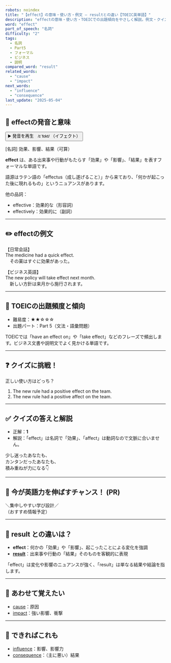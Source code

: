 ```yaml
---
robots: noindex
title: "【effect】の意味・使い方・例文 ― resultとの違い【TOEIC英単語】"
description: "effectの意味・使い方・TOEICでの出題傾向をやさしく解説。例文・クイズ付きでresultとの違いもわかりやすく学べます。"
word: "effect"
part_of_speech: "名詞"
difficulty: "2"
tags:
  - 名詞
  - Part5
  - フォーマル
  - ビジネス
  - 説明
compared_word: "result"
related_words:
  - "cause"
  - "impact"
next_words:
  - "influence"
  - "consequence"
last_update: "2025-05-04"
---
```


## 🔰 effectの発音と意味

<button class="play-audio" onclick="playTTS('effect')">
  <span class="play-audio-main">
    ▶️ 発音を再生　/ɪˈfɛkt/
  </span>
  <span class="play-audio-sub">
    （イフェクト）
  </span>
</button>

[名詞] 効果、影響、結果（可算）

**effect** は、ある出来事や行動がもたらす「効果」や「影響」、「結果」を表すフォーマルな単語です。

語源はラテン語の「effectus（成し遂げること）」から来ており、「何かが起こった後に現れるもの」というニュアンスがあります。

他の品詞：  
- effective：効果的な（形容詞）
- effectively：効果的に（副詞）

---

## ✏️ effectの例文

【日常会話】  
The medicine had a quick effect.  
　その薬はすぐに効果があった。

【ビジネス英語】  
The new policy will take effect next month.  
　新しい方針は来月から施行されます。

---

## 🎯 TOEICの出題頻度と傾向

- 難易度：★★☆☆☆
- 出題パート：Part 5（文法・語彙問題）

TOEICでは「have an effect on」や「take effect」などのフレーズで頻出します。ビジネス文書や説明文でよく見かける単語です。

---

## ❓ クイズに挑戦！

正しい使い方はどっち？

1. The new rule had a positive effect on the team.  
2. The new rule had a positive affect on the team.

---

## ✅ クイズの答えと解説

- 正解：**1**
- 解説：「effect」は名詞で「効果」、「affect」は動詞なので文脈に合いません。

少し迷ったあなたも、  
カンタンだったあなたも、  
積み重ねが力になる👇️

---

## 🚀 今が英語力を伸ばすチャンス！ (PR)

<div class="info-center">
＼集中しやすい学び設計／<br>  
（おすすめ情報予定）
</div>

---

## 🤔  result との違いは？

- **effect**：何かの「効果」や「影響」、起こったことによる変化を強調
- **[result](/word/result/)**：出来事や行動の「結果」そのものを客観的に表現

「effect」は変化や影響のニュアンスが強く、「result」は単なる結果や結論を指します。

---

## 🧩 あわせて覚えたい

- [cause](/word/cause/)：原因
- [impact](/word/impact/)：強い影響、衝撃

---

## 📖 できればこれも

- [influence](/word/influence/)：影響、影響力
- [consequence](/word/consequence/)：（主に悪い）結果

<!-- cvid: aid47_bid38 -->
